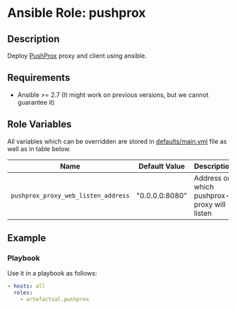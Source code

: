 # Ansible Role: pushprox

## Description

Deploy [PushProx](https://github.com/prometheus-community/PushProx) proxy and client using ansible.

## Requirements

- Ansible >= 2.7 (It might work on previous versions, but we cannot guarantee it)

## Role Variables

All variables which can be overridden are stored in [defaults/main.yml](defaults/main.yml) file as well as in table below.

| Name           | Default Value | Description                        |
| -------------- | ------------- | -----------------------------------|
| `pushprox_proxy_web_listen_address` | "0.0.0.0:8080" | Address on which pushprox-proxy will listen |

## Example

### Playbook

Use it in a playbook as follows:
```yaml
- hosts: all
  roles:
    - artefactual.pushprox
```
